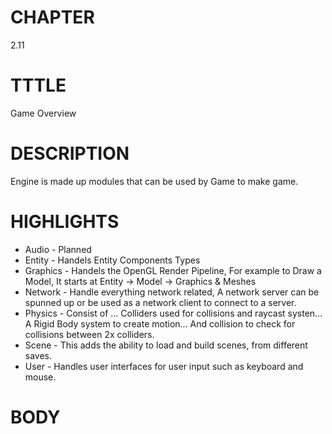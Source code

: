 # CHAPTER
2.11

# TTTLE
Game Overview

# DESCRIPTION
Engine is made up modules that can be used by Game to make game.

# HIGHLIGHTS
- Audio - Planned
- Entity - Handels Entity Components Types
- Graphics - Handels the OpenGL Render Pipeline, For example to Draw a Model, It starts at Entity -> Model -> Graphics & Meshes
- Network - Handle everything network related, A network server can be spunned up or be used as a network client to connect to a server.
- Physics - Consist of ... Colliders used for collisions and raycast systen... A Rigid Body system to create motion... And collision to check for collisions between 2x colliders.
- Scene - This adds the ability to load and build scenes, from different saves.
- User - Handles user interfaces for user input such as keyboard and mouse.

# BODY